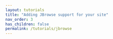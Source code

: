 ```yaml
---
layout: tutorials
title: "Adding JBrowse support for your site"
nav_order: 3
has_children: false
permalink: /tutorials/jbrowse
---
```

